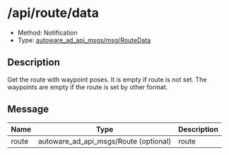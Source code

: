 # /api/route/data

- Method: Notification
- Type: [autoware_ad_api_msgs/msg/RouteData](../type/autoware_ad_api_msgs/msg/route_data.md)

## Description

Get the route with waypoint poses. It is empty if route is not set.
The waypoints are empty if the route is set by other format.

## Message

| Name  | Type                                  | Description |
| ----- | ------------------------------------- | ----------- |
| route | autoware_ad_api_msgs/Route (optional) | route       |
